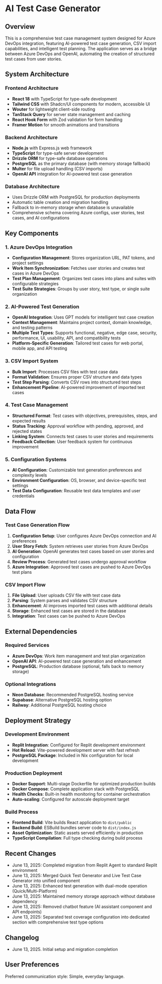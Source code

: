 # AI Test Case Generator

## Overview

This is a comprehensive test case management system designed for Azure DevOps integration, featuring AI-powered test case generation, CSV import capabilities, and intelligent test planning. The application serves as a bridge between Azure DevOps and OpenAI, automating the creation of structured test cases from user stories.

## System Architecture

### Frontend Architecture
- **React 18** with TypeScript for type-safe development
- **Tailwind CSS** with Shadcn/UI components for modern, accessible UI
- **Wouter** for lightweight client-side routing
- **TanStack Query** for server state management and caching
- **React Hook Form** with Zod validation for form handling
- **Framer Motion** for smooth animations and transitions

### Backend Architecture
- **Node.js** with Express.js web framework
- **TypeScript** for type-safe server development
- **Drizzle ORM** for type-safe database operations
- **PostgreSQL** as the primary database (with memory storage fallback)
- **Multer** for file upload handling (CSV imports)
- **OpenAI API** integration for AI-powered test case generation

### Database Architecture
- Uses Drizzle ORM with PostgreSQL for production deployments
- Automatic table creation and migration handling
- Fallback to in-memory storage when database is unavailable
- Comprehensive schema covering Azure configs, user stories, test cases, and AI configurations

## Key Components

### 1. Azure DevOps Integration
- **Configuration Management**: Stores organization URL, PAT tokens, and project settings
- **Work Item Synchronization**: Fetches user stories and creates test cases in Azure DevOps
- **Test Plan Management**: Organizes test cases into plans and suites with configurable strategies
- **Test Suite Strategies**: Groups by user story, test type, or single suite organization

### 2. AI-Powered Test Generation
- **OpenAI Integration**: Uses GPT models for intelligent test case creation
- **Context Management**: Maintains project context, domain knowledge, and testing patterns
- **Multiple Test Types**: Supports functional, negative, edge case, security, performance, UI, usability, API, and compatibility tests
- **Platform-Specific Generation**: Tailored test cases for web portal, mobile app, and API testing

### 3. CSV Import System
- **Bulk Import**: Processes CSV files with test case data
- **Format Validation**: Ensures proper CSV structure and data types
- **Test Step Parsing**: Converts CSV rows into structured test steps
- **Enhancement Pipeline**: AI-powered improvement of imported test cases

### 4. Test Case Management
- **Structured Format**: Test cases with objectives, prerequisites, steps, and expected results
- **Status Tracking**: Approval workflow with pending, approved, and rejected states
- **Linking System**: Connects test cases to user stories and requirements
- **Feedback Collection**: User feedback system for continuous improvement

### 5. Configuration Systems
- **AI Configuration**: Customizable test generation preferences and complexity levels
- **Environment Configuration**: OS, browser, and device-specific test settings
- **Test Data Configuration**: Reusable test data templates and user credentials

## Data Flow

### Test Case Generation Flow
1. **Configuration Setup**: User configures Azure DevOps connection and AI preferences
2. **User Story Fetch**: System retrieves user stories from Azure DevOps
3. **AI Generation**: OpenAI generates test cases based on user stories and configuration
4. **Review Process**: Generated test cases undergo approval workflow
5. **Azure Integration**: Approved test cases are pushed to Azure DevOps test plans

### CSV Import Flow
1. **File Upload**: User uploads CSV file with test case data
2. **Parsing**: System parses and validates CSV structure
3. **Enhancement**: AI improves imported test cases with additional details
4. **Storage**: Enhanced test cases are stored in the database
5. **Integration**: Test cases can be pushed to Azure DevOps

## External Dependencies

### Required Services
- **Azure DevOps**: Work item management and test plan organization
- **OpenAI API**: AI-powered test case generation and enhancement
- **PostgreSQL**: Production database (optional, falls back to memory storage)

### Optional Integrations
- **Neon Database**: Recommended PostgreSQL hosting service
- **Supabase**: Alternative PostgreSQL hosting option
- **Railway**: Additional PostgreSQL hosting choice

## Deployment Strategy

### Development Environment
- **Replit Integration**: Configured for Replit development environment
- **Hot Reload**: Vite-powered development server with fast refresh
- **PostgreSQL Package**: Included in Nix configuration for local development

### Production Deployment
- **Docker Support**: Multi-stage Dockerfile for optimized production builds
- **Docker Compose**: Complete application stack with PostgreSQL
- **Health Checks**: Built-in health monitoring for container orchestration
- **Auto-scaling**: Configured for autoscale deployment target

### Build Process
- **Frontend Build**: Vite builds React application to `dist/public`
- **Backend Build**: ESBuild bundles server code to `dist/index.js`
- **Asset Optimization**: Static assets served efficiently in production
- **TypeScript Compilation**: Full type checking during build process

## Recent Changes

- June 13, 2025: Completed migration from Replit Agent to standard Replit environment
- June 13, 2025: Merged Quick Test Generator and Live Test Case Generator into unified component
- June 13, 2025: Enhanced test generation with dual-mode operation (Quick/Multi-Platform)
- June 13, 2025: Maintained memory storage approach without database dependency
- June 13, 2025: Removed chatbot feature (AI assistant component and API endpoints)
- June 13, 2025: Separated test coverage configuration into dedicated section with comprehensive test type options

## Changelog

- June 13, 2025. Initial setup and migration completion

## User Preferences

Preferred communication style: Simple, everyday language.